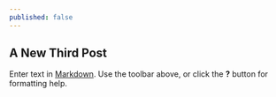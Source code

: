 ```yaml
---
published: false
---
```

## A New Third Post

Enter text in [Markdown](http://daringfireball.net/projects/markdown/). Use the toolbar above, or click the **?** button for formatting help.
